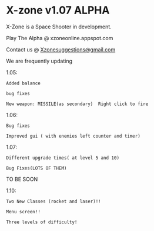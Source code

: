 # X-zone v1.07 ALPHA
X-Zone is a Space Shooter in development.

Play The Alpha @ xzoneonline.appspot.com

Contact us @ Xzonesuggestions@gmail.com

We are frequently updating
  
  1.05:
    
    Added balance
   
    bug fixes
    
    New weapon: MISSILE(as secondary)  Right click to fire
  
   1.06:
    
    Bug fixes
   
    Improved gui ( with enemies left counter and timer)
  
  1.07:
   
    Different upgrade times( at level 5 and 10)
   
    Bug Fixes(LOTS OF THEM)
    
  TO BE SOON
  
  1.10:
  
    Two New Classes (rocket and laser)!!
    
    Menu screen!!
    
    Three levels of difficulty!
    
    
